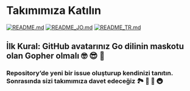 # Takımımıza Katılın

[![README.md](https://img.shields.io/badge/English-up-brightgreen)](README.md "README.md")
[![README_JO.md](https://img.shields.io/badge/Arabic-up-brightgreen)](README_JO.md)
[![README_TR.md](https://img.shields.io/badge/Turkish-up-brightgreen)](README_TR.md)

## İlk Kural: GitHub avatarınız Go dilinin maskotu olan Gopher olmalı 🤓 😎 🚀

### Repository’de yeni bir issue oluşturup kendinizi tanıtın. Sonrasında sizi takımımıza davet edeceğiz 🏞️ 🏥 🏰 🚇
